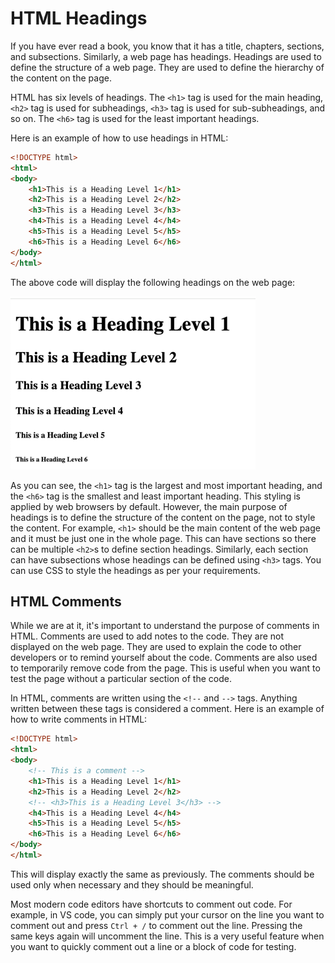 # HTML Headings

If you have ever read a book, you know that it has a title, chapters, sections, and subsections. Similarly, a web page has headings. Headings are used to define the structure of a web page. They are used to define the hierarchy of the content on the page.

HTML has six levels of headings. The `<h1>` tag is used for the main heading, `<h2>` tag is used for subheadings, `<h3>` tag is used for sub-subheadings, and so on. The `<h6>` tag is used for the least important headings.

Here is an example of how to use headings in HTML:

```html
<!DOCTYPE html>
<html>
<body>
    <h1>This is a Heading Level 1</h1>
    <h2>This is a Heading Level 2</h2>
    <h3>This is a Heading Level 3</h3>
    <h4>This is a Heading Level 4</h4>
    <h5>This is a Heading Level 5</h5>
    <h6>This is a Heading Level 6</h6>
</body>
</html>
```

The above code will display the following headings on the web page:

![HTML Headings](html-headings.png "HTML Headings in browser")

As you can see, the `<h1>` tag is the largest and most important heading, and the `<h6>` tag is the smallest and least important heading. This styling is applied by web browsers by default. However, the main purpose of headings is to define the structure of the content on the page, not to style the content. For example, `<h1>` should be the main content of the web page and it must be just one in the whole page. This can have sections so there can be multiple `<h2>`s to define section headings. Similarly, each section can have subsections whose headings can be defined using `<h3>` tags. You can use CSS to style the headings as per your requirements.

## HTML Comments

While we are at it, it's important to understand the purpose of comments in HTML. Comments are used to add notes to the code. They are not displayed on the web page. They are used to explain the code to other developers or to remind yourself about the code. Comments are also used to temporarily remove code from the page. This is useful when you want to test the page without a particular section of the code.

In HTML, comments are written using the `<!--` and `-->` tags. Anything written between these tags is considered a comment. Here is an example of how to write comments in HTML:

```html
<!DOCTYPE html>
<html>
<body>
    <!-- This is a comment -->
    <h1>This is a Heading Level 1</h1>
    <h2>This is a Heading Level 2</h2>
    <!-- <h3>This is a Heading Level 3</h3> -->
    <h4>This is a Heading Level 4</h4>
    <h5>This is a Heading Level 5</h5>
    <h6>This is a Heading Level 6</h6>
</body>
</html>
```

This will display exactly the same as previously. The comments should be used only when necessary and they should be meaningful. 

Most modern code editors have shortcuts to comment out code. For example, in VS code, you can simply put your cursor on the line you want to comment out and press `Ctrl + /` to comment out the line. Pressing the same keys again will uncomment the line. This is a very useful feature when you want to quickly comment out a line or a block of code for testing.